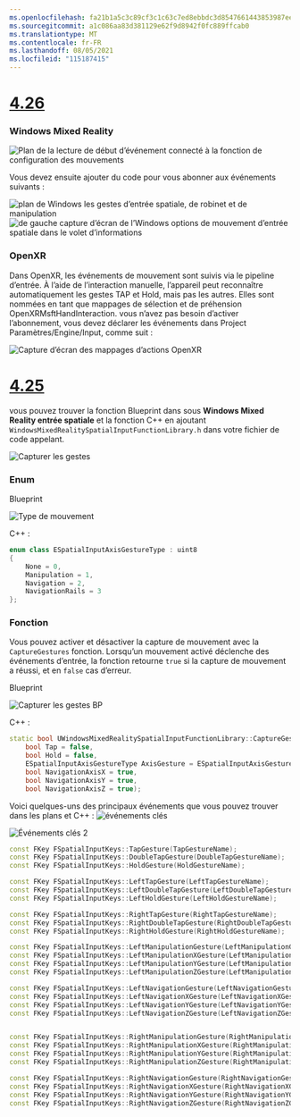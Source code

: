 ```yaml
---
ms.openlocfilehash: fa21b1a5c3c89cf3c1c63c7ed8ebbdc3d8547661443853987ee3713e50c50e5c
ms.sourcegitcommit: a1c086aa83d381129e62f9d8942f0fc889ffcab0
ms.translationtype: MT
ms.contentlocale: fr-FR
ms.lasthandoff: 08/05/2021
ms.locfileid: "115187415"
---
```

# <a name="426"></a>[4.26](#tab/426)

### <a name="windows-mixed-reality"></a>Windows Mixed Reality

![Plan de la lecture de début d’événement connecté à la fonction de configuration des mouvements](../images/unreal-hand-tracking-img-09.png)

Vous devez ensuite ajouter du code pour vous abonner aux événements suivants :

![plan de Windows les gestes d’entrée spatiale, de robinet et de manipulation ](../images/unreal/key-events.png)
 ![ de gauche capture d’écran de l’Windows options de mouvement d’entrée spatiale dans le volet d’informations](../images/unreal/key-events2.png)

### <a name="openxr"></a>OpenXR

Dans OpenXR, les événements de mouvement sont suivis via le pipeline d’entrée. À l’aide de l’interaction manuelle, l’appareil peut reconnaître automatiquement les gestes TAP et Hold, mais pas les autres. Elles sont nommées en tant que mappages de sélection et de préhension OpenXRMsftHandInteraction. vous n’avez pas besoin d’activer l’abonnement, vous devez déclarer les événements dans Project Paramètres/Engine/Input, comme suit :

![Capture d’écran des mappages d’actions OpenXR](../images/unreal-hand-tracking-img-12.png)

# <a name="425"></a>[4.25](#tab/425)

vous pouvez trouver la fonction Blueprint dans sous **Windows Mixed Reality entrée spatiale** et la fonction C++ en ajoutant `WindowsMixedRealitySpatialInputFunctionLibrary.h` dans votre fichier de code appelant.

![Capturer les gestes](../images/unreal/capture-gestures.png)

### <a name="enum"></a>Enum
<!-- Deprecated
The `ESPatialInputAxisGestureType` enum describes spatial axis gestures and are [fully documented](../../out-of-scope/deprecated/holograms-211.md).
-->
Blueprint

![Type de mouvement](../images/unreal/gesture-type.png)

C++ :
```cpp
enum class ESpatialInputAxisGestureType : uint8
{
    None = 0,
    Manipulation = 1,
    Navigation = 2,
    NavigationRails = 3
};
```

### <a name="function"></a>Fonction
Vous pouvez activer et désactiver la capture de mouvement avec la `CaptureGestures` fonction. Lorsqu’un mouvement activé déclenche des événements d’entrée, la fonction retourne `true` si la capture de mouvement a réussi, et en `false` cas d’erreur.

Blueprint

![Capturer les gestes BP](../images/unreal/capture-gestures-bp.png)

C++ :
```cpp
static bool UWindowsMixedRealitySpatialInputFunctionLibrary::CaptureGestures(
    bool Tap = false,
    bool Hold = false,
    ESpatialInputAxisGestureType AxisGesture = ESpatialInputAxisGestureType::None,
    bool NavigationAxisX = true,
    bool NavigationAxisY = true,
    bool NavigationAxisZ = true);
```

Voici quelques-uns des principaux événements que vous pouvez trouver dans les plans et C++ : ![ événements clés](../images/unreal/key-events.png)

![Événements clés 2](../images/unreal/key-events2.png)
```cpp
const FKey FSpatialInputKeys::TapGesture(TapGestureName);
const FKey FSpatialInputKeys::DoubleTapGesture(DoubleTapGestureName);
const FKey FSpatialInputKeys::HoldGesture(HoldGestureName);

const FKey FSpatialInputKeys::LeftTapGesture(LeftTapGestureName);
const FKey FSpatialInputKeys::LeftDoubleTapGesture(LeftDoubleTapGestureName);
const FKey FSpatialInputKeys::LeftHoldGesture(LeftHoldGestureName);

const FKey FSpatialInputKeys::RightTapGesture(RightTapGestureName);
const FKey FSpatialInputKeys::RightDoubleTapGesture(RightDoubleTapGestureName);
const FKey FSpatialInputKeys::RightHoldGesture(RightHoldGestureName);

const FKey FSpatialInputKeys::LeftManipulationGesture(LeftManipulationGestureName);
const FKey FSpatialInputKeys::LeftManipulationXGesture(LeftManipulationXGestureName);
const FKey FSpatialInputKeys::LeftManipulationYGesture(LeftManipulationYGestureName);
const FKey FSpatialInputKeys::LeftManipulationZGesture(LeftManipulationZGestureName);

const FKey FSpatialInputKeys::LeftNavigationGesture(LeftNavigationGestureName);
const FKey FSpatialInputKeys::LeftNavigationXGesture(LeftNavigationXGestureName);
const FKey FSpatialInputKeys::LeftNavigationYGesture(LeftNavigationYGestureName);
const FKey FSpatialInputKeys::LeftNavigationZGesture(LeftNavigationZGestureName);


const FKey FSpatialInputKeys::RightManipulationGesture(RightManipulationGestureName);
const FKey FSpatialInputKeys::RightManipulationXGesture(RightManipulationXGestureName);
const FKey FSpatialInputKeys::RightManipulationYGesture(RightManipulationYGestureName);
const FKey FSpatialInputKeys::RightManipulationZGesture(RightManipulationZGestureName);

const FKey FSpatialInputKeys::RightNavigationGesture(RightNavigationGestureName);
const FKey FSpatialInputKeys::RightNavigationXGesture(RightNavigationXGestureName);
const FKey FSpatialInputKeys::RightNavigationYGesture(RightNavigationYGestureName);
const FKey FSpatialInputKeys::RightNavigationZGesture(RightNavigationZGestureName);
```

